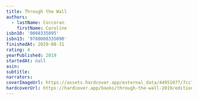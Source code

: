 ```yaml
---
title: Through the Wall
authors:
  - lastName: Corcoran
    firstName: Caroline
isbn10: '0008335095'
isbn13: '9780008335090'
finishedAt: 2020-08-31
rating: 4
yearPublished: 2019
startedAt: null
asin:
subtitle:
narrators:
coverImageUrl: https://assets.hardcover.app/external_data/44951077/7cc7e304398b32362a8bc6cd33f649e32fb3ab09.jpeg
hardcoverUrl: https://hardcover.app/books/through-the-wall-2019/editions/30455745
---
```

